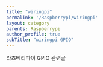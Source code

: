 ```yaml
---
title: "wiringpi"
permalink: '/Raspberrypi/wiringpi'
layout: category
parents: Raspberrypi
author_profile: true
subTitle: "wiringpi GPIO"
---
```


라즈베리파이 GPIO 관련글
